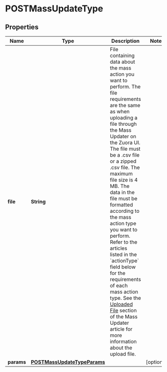 
# POSTMassUpdateType

## Properties
Name | Type | Description | Notes
------------ | ------------- | ------------- | -------------
**file** | **String** | File containing data about the mass action you want to perform. The file requirements are the same as when uploading a file through the Mass Updater on the Zuora UI.  The file must be a .csv file or a zipped .csv file.   The maximum file size is 4 MB.  The data in the file must be formatted according to the mass action type you want to perform. Refer to the articles listed in the &#x60;actionType&#x60; field below for the requirements of each mass action type.  See the [Uploaded File](https://knowledgecenter.zuora.com/CC_Finance/Mass_Updater#Uploaded_File) section of the Mass Updater article for more information about the upload file.  | 
**params** | [**POSTMassUpdateTypeParams**](POSTMassUpdateTypeParams.md) |  |  [optional]



